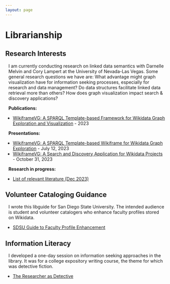 ```yaml
---
layout: page
---
```

<style>
    p {
        margin-left: 10px;
    }
</style>
# Librarianship

## Research Interests
<p>I am currently conducting research on linked data semantics with Darnelle Melvin and Cory Lampert at the University of Nevada-Las Vegas. Some general research questions we have are: What advantage might graph visualization have for information seeking processes, especially for research and data management? Do data structures facilitate linked data retrieval more than others? How does graph visualization impact search & discovery applications?</p>

**Publications:** 
 * [WikiframeVG: A SPARQL Template-based Framework for Wikidata Graph Exploration and Visualization](https://osf.io/pbm8k/) - 2023

 **Presentations:** 
 * [WikiframeVG: A SPARQL Template-based Wikiframe for Wikidata Graph Exploration](https://osf.io/p9by4/) - July 12, 2023
 * [WikiframeVG: A Search and Discovery Application for Wikidata Projects](https://osf.io/kh4t9/) - October 31, 2023
 
**Research in progress:**
 * [List of relevant literature (Dec 2023)](/docs/research_list.xlsx)

## Volunteer Cataloging Guidance
<p>I wrote this libguide for San Diego State University. The intended audience is student and volunteer catalogers who enhance faculty profiles stored on Wikidata.</p>

 * [SDSU Guide to Faculty Profile Enhancement](/docs/sdsu_libguide_profile_enhancement.docx)
 
## Information Literacy
<p>I developed a one-day session on information seeking approaches in the library. It was for a college expository writing course, the theme for which was detective fiction.</p>

 * [The Researcher as Detective](/docs/infoseeking_instruction.pptx)